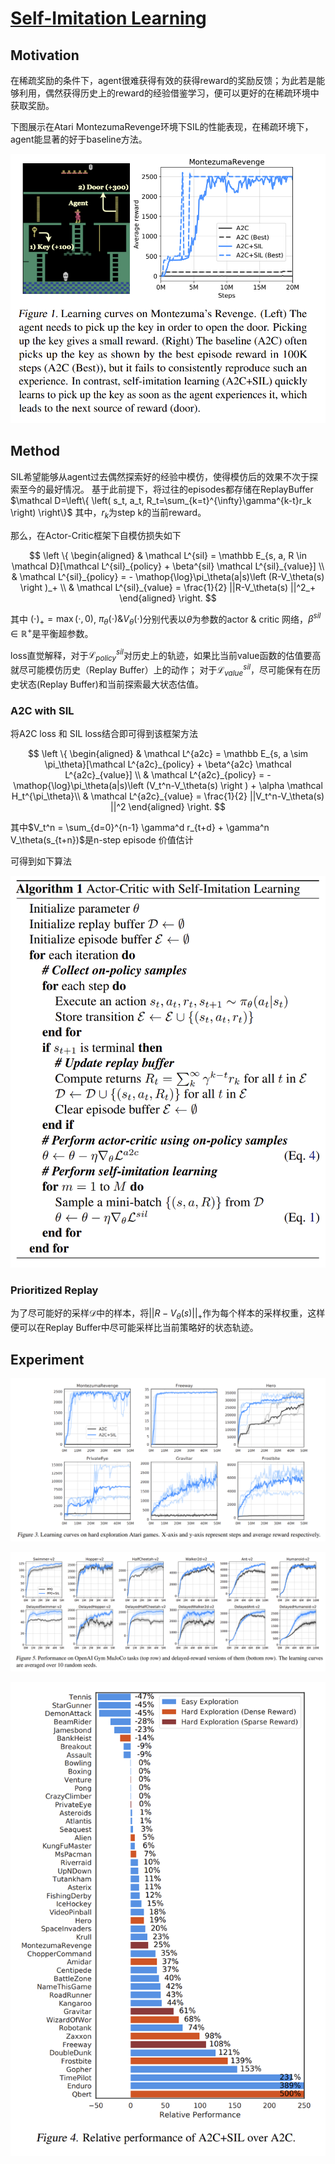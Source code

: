 # [Self-Imitation Learning](https://arxiv.org/abs/1806.05635)

## Motivation
在稀疏奖励的条件下，agent很难获得有效的获得reward的奖励反馈；为此若是能够利用，偶然获得历史上的reward的经验借鉴学习，便可以更好的在稀疏环境中获取奖励。

下图展示在Atari MontezumaRevenge环境下SIL的性能表现，在稀疏环境下，agent能显著的好于baseline方法。

![](fig/SIL/example_experiment.png)

## Method
SIL希望能够从agent过去偶然探索好的经验中模仿，使得模仿后的效果不次于探索至今的最好情况。
基于此前提下，将过往的episodes都存储在ReplayBuffer 
$\mathcal D=\left\{ \left( s_t, a_t, R_t=\sum_{k=t}^{\infty}\gamma^{k-t}r_k \right) \right\}$
其中，$r_k$为step k的当前reward。

那么，在Actor-Critic框架下自模仿损失如下

$$
    \left \{ 
        \begin{aligned}
            & \mathcal L^{sil} = \mathbb E_{s, a, R \in \mathcal D}[\mathcal L^{sil}_{policy} + \beta^{sil} \mathcal L^{sil}_{value}] \\
            & \mathcal L^{sil}_{policy} = - \mathop{\log}\pi_\theta(a|s)\left (R-V_\theta(s) \right )_+ \\
            & \mathcal L^{sil}_{value} = \frac{1}{2} ||R-V_\theta(s) ||^2_+
        \end{aligned}
    \right. 
$$

其中 $\left( \cdot \right )_+ = \mathop{\max}\left ( \cdot, 0\right )$, $\pi_\theta(\cdot) \& V_\theta(\cdot)$分别代表以$\theta$为参数的actor & critic 网络，$\beta^{sil} \in \mathbb R^+$是平衡超参数。

loss直觉解释，对于$\mathcal L^{sil}_{policy}$对历史上的轨迹，如果比当前value函数的估值要高就尽可能模仿历史（Replay Buffer）上的动作；
对于$\mathcal L^{sil}_{value}$，尽可能保有在历史状态(Replay Buffer)和当前探索最大状态估值。

### A2C with SIL
将A2C loss 和 SIL loss结合即可得到该框架方法

$$
    \left \{ 
        \begin{aligned}
            & \mathcal L^{a2c} = \mathbb E_{s, a \sim \pi_\theta}[\mathcal L^{a2c}_{policy} + \beta^{a2c} \mathcal L^{a2c}_{value}] \\
            & \mathcal L^{a2c}_{policy} = - \mathop{\log}\pi_\theta(a|s)\left (V_t^n-V_\theta(s) \right ) + \alpha \mathcal H_t^{\pi_\theta}\\
            & \mathcal L^{a2c}_{value} = \frac{1}{2} ||V_t^n-V_\theta(s) ||^2
        \end{aligned}
    \right. 
$$

其中$V_t^n = \sum_{d=0}^{n-1} \gamma^d r_{t+d} + \gamma^n V_\theta(s_{t+n})$是n-step episode 价值估计

可得到如下算法

![](fig/SIL/algo.png)

### Prioritized Replay
为了尽可能好的采样$\mathcal D$中的样本，将$||R-V_\theta(s) ||_+$作为每个样本的采样权重，这样便可以在Replay Buffer中尽可能采样比当前策略好的状态轨迹。

## Experiment
![](fig/SIL/Atari_exp.jpg)

![](fig/SIL/MuJoCo_exp.png)

![](fig/SIL/relative_exp.jpg)
